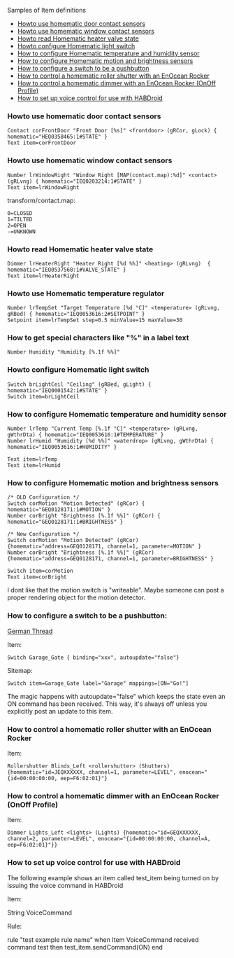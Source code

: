 Samples of Item definitions
* [Howto use homematic door contact sensors](Samples-Item-Definitions#howto-use-homematic-door-contact-sensors)
* [Howto use homematic window contact sensors](Samples-Item-Definitions#howto-use-homematic-window-contact-sensors)
* [Howto read Homematic heater valve state](Samples-Item-Definitions#howto-read-homematic-heater-valve-state)
* [Howto configure Homematic light switch](Samples-Item-Definitions#howto-configure-homematic-light-switch)
* [How to configure Homematic temperature and humidity sensor](Samples-Item-Definitions#how-to-configure-homematic-temperature-and-humidity-sensor)
* [How to configure Homematic motion and brightness sensors](Samples-Item-Definitions#how-to-configure-homematic-motion-and-brightness-sensors)
* [How to configure a switch to be a pushbutton](Samples-Item-Definitions#how-to-configure-a-switch-to-be-a-pushbutton)
* [How to control a homematic roller shutter with an EnOcean Rocker](Samples-Item-Definitions#how-to-control-a-homematic-roller-shutter-with-an-enocean-rocker)
* [How to control a homematic dimmer with an EnOcean Rocker (OnOff Profile)](Samples-Item-Definitions#how-to-control-a-homematic-dimmer-with-an-enocean-rocker-onoff-profile)
* [How to set up voice control for use with HABDroid](Samples-Item-Definitions#how-to-set-up-voice-control-for-use-with-habdroid)
### Howto use homematic door contact sensors

    Contact corFrontDoor "Front Door [%s]" <frontdoor> (gRCor, gLock) { homematic="HEQ0358465:1#STATE" }
    Text item=corFrontDoor

### Howto use homematic window contact sensors

    Number lrWindowRight "Window Right [MAP(contact.map):%d]" <contact> (gRLvng) { homematic="IEQ0203214:1#STATE" }
    Text item=lrWindowRight

transform/contact.map:

    0=CLOSED
    1=TILTED
    2=OPEN
    -=UNKNOWN

### Howto read Homematic heater valve state

    Dimmer lrHeaterRight "Heater Right [%d %%]" <heating> (gRLvng)  { homematic="IEQ0537568:1#VALVE_STATE" }
    Text item=lrHeaterRight

### Howto use Homematic temperature regulator

    Number lrTempSet "Target Temperature [%d °C]" <temperature> (gRLvng, gRBed) { homematic="IEQ0053616:2#SETPOINT" }
    Setpoint item=lrTempSet step=0.5 minValue=15 maxValue=30

### How to get special characters like "%" in a label text

    Number Humidity "Humidity [%.1f %%]"

### Howto configure Homematic light switch

    Switch brLightCeil "Ceiling" (gRBed, gLight) { homematic="IEQ0001542:1#STATE" }
    Switch item=brLightCeil

### How to configure Homematic temperature and humidity sensor

    Number lrTemp "Current Temp [%.1f °C]" <temperature> (gRLvng, gWthrDta) { homematic="IEQ0053616:1#TEMPERATURE" }
    Number lrHumid "Humidity [%d %%]" <waterdrop> (gRLvng, gWthrDta) { homematic="IEQ0053616:1#HUMIDITY" }
    
    Text item=lrTemp
    Text item=lrHumid

### How to configure Homematic motion and brightness sensors
    
    /* OLD Configuration */
    Switch corMotion "Motion Detected" (gRCor) { homematic="GEQ0128171:1#MOTION" }
    Number corBright "Brightness [%.1f %%]" (gRCor) { homematic="GEQ0128171:1#BRIGHTNESS" }

    /* New Configuration */
    Switch corMotion "Motion Detected" (gRCor) {homematic="address=GEQ0128171, channel=1, parameter=MOTION" }
    Number corBright "Brightness [%.1f %%]" (gRCor) {homematic="address=GEQ0128171, channel=1, parameter=BRIGHTNESS" }
    
    Switch item=corMotion
    Text item=corBright

I dont like that the motion switch is "writeable". Maybe someone can post a proper rendering object for the motion detector.

### How to configure a switch to be a pushbutton:

[German Thread](http://knx-user-forum.de/openhab/27123-einfacher-taster-openhab.html)

Item:

    Switch Garage_Gate { binding="xxx", autoupdate="false"}

Sitemap:

    Switch item=Garage_Gate label="Garage" mappings=[ON="Go!"]
The magic happens with autoupdate="false" which keeps the state even an ON command has been received. This way, it's always off unless you explicitly post an update to this item.

### How to control a homematic roller shutter with an EnOcean Rocker

Item:

    Rollershutter Blinds_Left <rollershutter> (Shutters) {homematic="id=JEQXXXXXX, channel=1, parameter=LEVEL", enocean="{id=00:00:00:00, eep=F6:02:01}"}

### How to control a homematic dimmer with an EnOcean Rocker (OnOff Profile)

Item:

    Dimmer Lights_Left <lights> (Lights) {homematic="id=GEQXXXXXX, channel=2, parameter=LEVEL", enocean="{id=00:00:00:00, channel=A, eep=F6:02:01}"}}

### How to set up voice control for use with HABDroid
The following example shows an item called test_item being turned on by issuing the voice command in HABDroid

Item:

String VoiceCommand

Rule:

rule "test example rule name"
when
                Item VoiceCommand received command test
        then
                test_item.sendCommand(ON)
end


